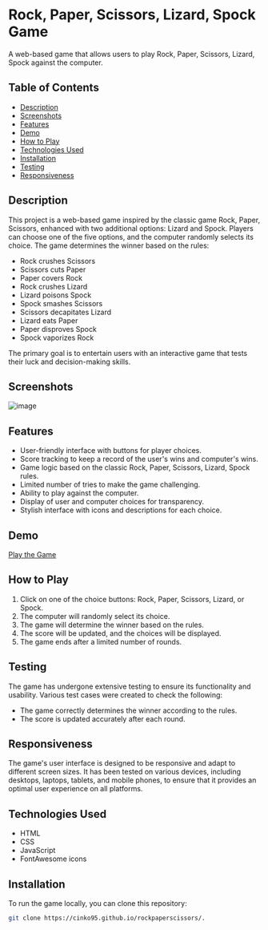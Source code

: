 
# Rock, Paper, Scissors, Lizard, Spock Game

A web-based game that allows users to play Rock, Paper, Scissors, Lizard, Spock against the computer.

## Table of Contents

- [Description](#description)
- [Screenshots](#screenshots)
- [Features](#features)
- [Demo](#demo)
- [How to Play](#how-to-play)
- [Technologies Used](#technologies-used)
- [Installation](#installation)
- [Testing](#testing)
- [Responsiveness](#responsiveness)
  


## Description

This project is a web-based game inspired by the classic game Rock, Paper, Scissors, enhanced with two additional options: Lizard and Spock. Players can choose one of the five options, and the computer randomly selects its choice. The game determines the winner based on the rules:

- Rock crushes Scissors
- Scissors cuts Paper
- Paper covers Rock
- Rock crushes Lizard
- Lizard poisons Spock
- Spock smashes Scissors
- Scissors decapitates Lizard
- Lizard eats Paper
- Paper disproves Spock
- Spock vaporizes Rock

The primary goal is to entertain users with an interactive game that tests their luck and decision-making skills.

## Screenshots
![image](https://github.com/cinko95/rockpaperscissors/assets/137789244/9a21cf37-03b6-4e4e-b624-e70c4bd8d027)


## Features

- User-friendly interface with buttons for player choices.
- Score tracking to keep a record of the user's wins and computer's wins.
- Game logic based on the classic Rock, Paper, Scissors, Lizard, Spock rules.
- Limited number of tries to make the game challenging.
- Ability to play against the computer.
- Display of user and computer choices for transparency.
- Stylish interface with icons and descriptions for each choice.

## Demo

[Play the Game](https://cinko95.github.io/rockpaperscissors) 

## How to Play

1. Click on one of the choice buttons: Rock, Paper, Scissors, Lizard, or Spock.
2. The computer will randomly select its choice.
3. The game will determine the winner based on the rules.
4. The score will be updated, and the choices will be displayed.
5. The game ends after a limited number of rounds.
   

## Testing

The game has undergone extensive testing to ensure its functionality and usability. Various test cases were created to check the following:

-   The game correctly determines the winner according to the rules.
-   The score is updated accurately after each round.

## Responsiveness

The game's user interface is designed to be responsive and adapt to different screen sizes. It has been tested on various devices, including desktops, laptops, tablets, and mobile phones, to ensure that it provides an optimal user experience on all platforms.

## Technologies Used

- HTML
- CSS
- JavaScript
- FontAwesome icons

## Installation

To run the game locally, you can clone this repository:

```bash
git clone https://cinko95.github.io/rockpaperscissors/.



